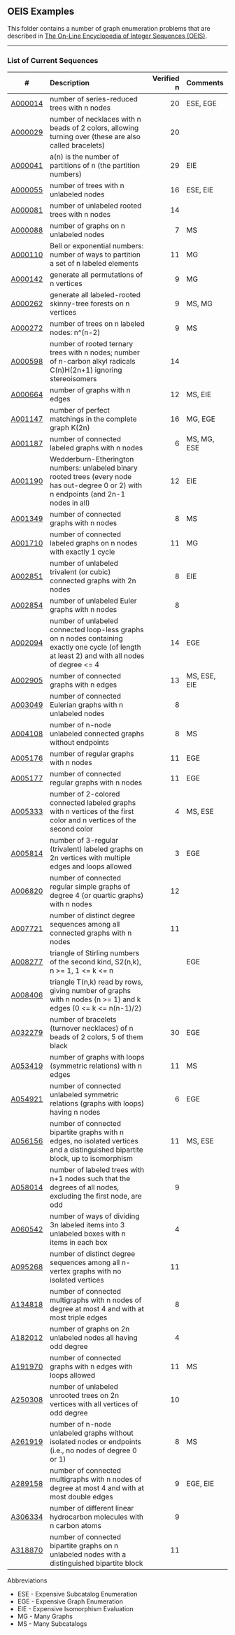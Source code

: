 ## OEIS Examples

This folder contains a number of graph enumeration problems that are described in [The On-Line Encyclopedia of Integer Sequences (OEIS)](https://oeis.org/).

---
### List of Current Sequences

| # | Description | Verified n | Comments |
|---|:---|---:|:---|
| [A000014](https://oeis.org/A000014) | number of series-reduced trees with n nodes | 20 | ESE, EGE |
| [A000029](https://oeis.org/A000029) | number of necklaces with n beads of 2 colors, allowing turning over (these are also called bracelets)  | 20 |
| [A000041](https://oeis.org/A000041) | a(n) is the number of partitions of n (the partition numbers) | 29 | EIE |
| [A000055](https://oeis.org/A000055) | number of trees with n unlabeled nodes | 16 | ESE, EIE |
| [A000081](https://oeis.org/A000081) | number of unlabeled rooted trees with n nodes | 14 |  |
| [A000088](https://oeis.org/A000088) | number of graphs on n unlabeled nodes | 7 | MS |
| [A000110](https://oeis.org/A000110) | Bell or exponential numbers: number of ways to partition a set of n labeled elements | 11 | MG |
| [A000142](https://oeis.org/A000142) | generate all permutations of n vertices | 9 | MG |
| [A000262](https://oeis.org/A000262) | generate all labeled-rooted skinny-tree forests on n vertices | 9 | MS, MG |
| [A000272](https://oeis.org/A000272) | number of trees on n labeled nodes: n^(n-2) | 9 | MS |
| [A000598](https://oeis.org/A000598) | number of rooted ternary trees with n nodes; number of n-carbon alkyl radicals C(n)H(2n+1) ignoring stereoisomers | 14 |  |
| [A000664](https://oeis.org/A000664) | number of graphs with n edges | 12 | MS, EIE
| [A001147](https://oeis.org/A001147) | number of perfect matchings in the complete graph K(2n) | 16 | MG, EGE |
| [A001187](https://oeis.org/A001187) | number of connected labeled graphs with n nodes | 6 | MS, MG, ESE |
| [A001190](https://oeis.org/A001190) | Wedderburn-Etherington numbers: unlabeled binary rooted trees (every node has out-degree 0 or 2) with n endpoints (and 2n-1 nodes in all) | 12 | EIE |
| [A001349](https://oeis.org/A001349) | number of connected graphs with n nodes | 8 | MS |
| [A001710](https://oeis.org/A001710) | number of connected labeled graphs on n nodes with exactly 1 cycle | 11 | MG
| [A002851](https://oeis.org/A002851) | number of unlabeled trivalent (or cubic) connected graphs with 2n nodes | 8 | EIE
| [A002854](https://oeis.org/A002854) | number of unlabeled Euler graphs with n nodes | 8 |
| [A002094](https://oeis.org/A002094) | number of unlabeled connected loop-less graphs on n nodes containing exactly one cycle (of length at least 2) and with all nodes of degree <= 4 | 14 | EGE |
| [A002905](https://oeis.org/A002905) | number of connected graphs with n edges | 13 | MS, ESE, EIE |
| [A003049](https://oeis.org/A003049) | number of connected Eulerian graphs with n unlabeled nodes | 8 |  |
| [A004108](https://oeis.org/A004108) | number of n-node unlabeled connected graphs without endpoints | 8 | MS |
| [A005176](https://oeis.org/A005176) | number of regular graphs with n nodes | 11 | EGE |
| [A005177](https://oeis.org/A005177) | number of connected regular graphs with n nodes | 11 | EGE |
| [A005333](https://oeis.org/A005333) | number of 2-colored connected labeled graphs with n vertices of the first color and n vertices of the second color | 4 | MS, ESE |
| [A005814](https://oeis.org/A005814) | number of 3-regular (trivalent) labeled graphs on 2n vertices with multiple edges and loops allowed | 3 | EGE |
| [A006820](https://oeis.org/A006820) | number of connected regular simple graphs of degree 4 (or quartic graphs) with n nodes | 12 |  |
| [A007721](https://oeis.org/A007721) | number of distinct degree sequences among all connected graphs with n nodes | 11 |  |
| [A008277](https://oeis.org/A008277) | triangle of Stirling numbers of the second kind, S2(n,k), n >= 1, 1 <= k <= n |  | EGE |
| [A008406](https://oeis.org/A008406) | triangle T(n,k) read by rows, giving number of graphs with n nodes (n >= 1) and k edges (0 <= k <= n(n-1)/2) |  |
| [A032279](https://oeis.org/A032279) | number of bracelets (turnover necklaces) of n beads of 2 colors, 5 of them black | 30 | EGE |
| [A053419](https://oeis.org/A053419) | number of graphs with loops (symmetric relations) with n edges | 11 | MS |
| [A054921](https://oeis.org/A054921) | number of connected unlabeled symmetric relations (graphs with loops) having n nodes | 6 | EGE |
| [A056156](https://oeis.org/A056156) | number of connected bipartite graphs with n edges, no isolated vertices and a distinguished bipartite block, up to isomorphism | 11 | MS, ESE |
| [A058014](https://oeis.org/A058014) | number of labeled trees with n+1 nodes such that the degrees of all nodes, excluding the first node, are odd | 9 |  |
| [A060542](https://oeis.org/A060542) | number of ways of dividing 3n labeled items into 3 unlabeled boxes with n items in each box | 4 |  |
| [A095268](https://oeis.org/A095268) | number of distinct degree sequences among all n-vertex graphs with no isolated vertices | 11 |  |
| [A134818](https://oeis.org/A134818) | number of connected multigraphs with n nodes of degree at most 4 and with at most triple edges | 8 |  |
| [A182012](https://oeis.org/A182012) | number of graphs on 2n unlabeled nodes all having odd degree | 4 |  |
| [A191970](https://oeis.org/A191970) | number of connected graphs with n edges with loops allowed | 11 | MS |
| [A250308](https://oeis.org/A250308) | number of unlabeled unrooted trees on 2n vertices with all vertices of odd degree | 10 |  |
| [A261919](https://oeis.org/A261919) | number of n-node unlabeled graphs without isolated nodes or endpoints (i.e., no nodes of degree 0 or 1) | 8 | MS |
| [A289158](https://oeis.org/A289158) | number of connected multigraphs with n nodes of degree at most 4 and with at most double edges | 9 | EGE, EIE |
| [A306334](https://oeis.org/A306334) | number of different linear hydrocarbon molecules with n carbon atoms | 9 | |
| [A318870](https://oeis.org/A318870) | number of connected bipartite graphs on n unlabeled nodes with a distinguished bipartite block | 11 | |

Abbreviations
- ESE - Expensive Subcatalog Enumeration
- EGE - Expensive Graph Enumeration
- EIE - Expensive Isomorphism Evaluation
- MG - Many Graphs
- MS - Many Subcatalogs